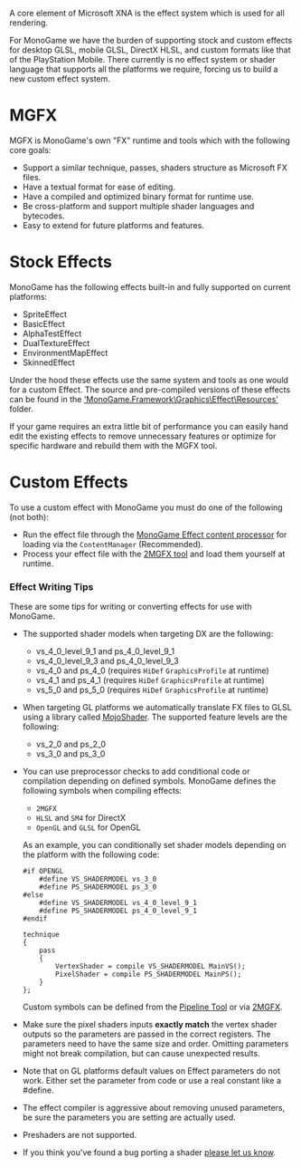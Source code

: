A core element of Microsoft XNA is the effect system which is used for all rendering.

For MonoGame we have the burden of supporting stock and custom effects for desktop GLSL, mobile GLSL, DirectX HLSL, and custom formats like that of the PlayStation Mobile.  There currently is no effect system or shader language that supports all the platforms we require, forcing us to build a new custom effect system.

# MGFX
MGFX is MonoGame's own "FX" runtime and tools which with the following core goals:

* Support a similar technique, passes, shaders structure as Microsoft FX files.
* Have a textual format for ease of editing.
* Have a compiled and optimized binary format for runtime use.
* Be cross-platform and support multiple shader languages and bytecodes.
* Easy to extend for future platforms and features.

# Stock Effects
MonoGame has the following effects built-in and fully supported on current platforms:

* SpriteEffect
* BasicEffect
* AlphaTestEffect
* DualTextureEffect
* EnvironmentMapEffect
* SkinnedEffect

Under the hood these effects use the same system and tools as one would for a custom Effect.  The source and pre-compiled versions of these effects can be found in the ['MonoGame.Framework\Graphics\Effect\Resources'](https://github.com/MonoGame/MonoGame/tree/develop/MonoGame.Framework/Graphics/Effect/Resources) folder.

If your game requires an extra little bit of performance you can easily hand edit the existing effects to remove unnecessary features or optimize for specific hardware and rebuild them with the MGFX tool.

# Custom Effects
To use a custom effect with MonoGame you must do one of the following (not both):
* Run the effect file through the [MonoGame Effect content processor](mgcb.md) for loading via the `ContentManager` (Recommended).
* Process your effect file with the [2MGFX tool](2mgfx.md) and load them yourself at runtime.


### Effect Writing Tips
These are some tips for writing or converting effects for use with MonoGame.

* The supported shader models when targeting DX are the following:
  * vs_4_0_level_9_1 and ps_4_0_level_9_1 
  * vs_4_0_level_9_3 and ps_4_0_level_9_3
  * vs_4_0 and ps_4_0 (requires `HiDef` `GraphicsProfile` at runtime)
  * vs_4_1 and ps_4_1 (requires `HiDef` `GraphicsProfile` at runtime)
  * vs_5_0 and ps_5_0 (requires `HiDef` `GraphicsProfile` at runtime)
* When targeting GL platforms we automatically translate FX files to GLSL using a library called [MojoShader](http://icculus.org/mojoshader/).  The supported feature levels are the following:
  * vs_2_0 and ps_2_0
  * vs_3_0 and ps_3_0
* You can use preprocessor checks to add conditional code or compilation depending on defined symbols. MonoGame defines the following symbols when compiling effects:
  * `2MGFX`
  * `HLSL` and `SM4` for DirectX
  * `OpenGL` and `GLSL` for OpenGL
  
  As an example, you can conditionally set shader models depending on the platform with the following code:
  ```
  #if OPENGL
      #define VS_SHADERMODEL vs_3_0
      #define PS_SHADERMODEL ps_3_0
  #else
      #define VS_SHADERMODEL vs_4_0_level_9_1
      #define PS_SHADERMODEL ps_4_0_level_9_1
  #endif

  technique
  {
      pass
      {
          VertexShader = compile VS_SHADERMODEL MainVS();
          PixelShader = compile PS_SHADERMODEL MainPS();
      }
  };
  ```
  Custom symbols can be defined from the [Pipeline Tool](pipeline.md) or via [2MGFX](2mgfx.md).
* Make sure the pixel shaders inputs **exactly match** the vertex shader outputs so the parameters are passed in the correct registers. The parameters need to have the same size and order. Omitting parameters might not break compilation, but can cause unexpected results.
* Note that on GL platforms default values on Effect parameters do not work.  Either set the parameter from code or use a real constant like a #define.
* The effect compiler is aggressive about removing unused parameters, be sure the parameters you are setting are actually used.
* Preshaders are not supported.
* If you think you've found a bug porting a shader [please let us know](https://github.com/MonoGame/MonoGame/issues).
